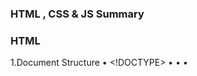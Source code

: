 ### HTML , CSS & JS Summary

### HTML

1.Document Structure
•  <!DOCTYPE>
•  <html>
•  <head>
•  <title>
•  <meta>
•  <link>
•  <script>
• <noscript>